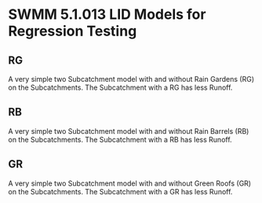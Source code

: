 


# SWMM 5.1.013 LID Models for Regression Testing

## RG
A very simple two Subcatchment model with and without Rain Gardens (RG) on the Subcatchments. The Subcatchment with a RG has less Runoff.
## RB
A very simple two Subcatchment model with and without Rain Barrels (RB) on the Subcatchments. The Subcatchment with a RB has less Runoff.
## GR
A very simple two Subcatchment model with and without Green Roofs (GR) on the Subcatchments. The Subcatchment with a GR has less Runoff.
